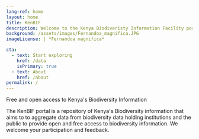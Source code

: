 ```yaml
---
lang-ref: home
layout: home
title: KenBIF
description: Welcome to the Kenya Biodiveristy Information Facility portal
background: /assets/images/Fernandoa_magnifica.JPG
imageLicense: | *Fernandoa magnifica*

cta:
  - text: Start exploring
    href: /data
    isPrimary: true
  - text: About
    href: /about
permalink: /
---
```



Free and open access to Kenya's Biodiversity Information

The KenBIF portal is a repository of Kenya's Biodiversity information that aims to to aggregate data from biodiversity data holding institutions and the public to provide open and free access to biodiversity information. We welcome your participation and feedback. 
